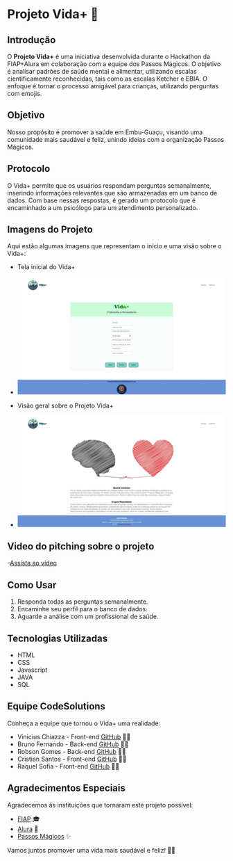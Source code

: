 # Projeto Vida+ 🌟

## Introdução
O **Projeto Vida+** é uma iniciativa desenvolvida durante o Hackathon da FIAP+Alura em colaboração com a equipe dos Passos Mágicos. O objetivo é analisar padrões de saúde mental e alimentar, utilizando escalas cientificamente reconhecidas, tais como as escalas Ketcher e EBIA. O enfoque é tornar o processo amigável para crianças, utilizando perguntas com emojis.

## Objetivo
Nosso propósito é promover a saúde em Embu-Guaçu, visando uma comunidade mais saudável e feliz, unindo ideias com a organização Passos Mágicos.

## Protocolo
O Vida+ permite que os usuários respondam perguntas semanalmente, inserindo informações relevantes que são armazenadas em um banco de dados. Com base nessas respostas, é gerado um protocolo que é encaminhado a um psicólogo para um atendimento personalizado.

## Imagens do Projeto
Aqui estão algumas imagens que representam o início e uma visão sobre o Vida+:
- Tela inicial do Vida+
- ![Início Vida+](imgParaReadme/inicioVida+.jpeg) 

 - Visão geral sobre o Projeto Vida+
- ![Sobre Vida+](imgParaReadme/sobreVida+.jpeg)

## Video do pitching sobre o projeto
-[Assista ao vídeo](https://www.youtube.com/watch?v=PMIijaenY24&ab_channel=ViniciusChiazza)

## Como Usar
1. Responda todas as perguntas semanalmente.
2. Encaminhe seu perfil para o banco de dados.
3. Aguarde a análise com um profissional de saúde.

## Tecnologias Utilizadas
- HTML
- CSS
- Javascript
- JAVA
- SQL

## Equipe CodeSolutions
Conheça a equipe que tornou o Vida+ uma realidade:
- Vinicius Chiazza - Front-end [GitHub](https://github.com/ViniciusChiazza) 👨‍💻
- Bruno Fernando - Back-end [GitHub](https://github.com/bfernandodco) 👨‍💻
- Robson Gomes - Back-end [GitHub](https://github.com/robsonrccha) 👨‍💻
- Cristian Santos - Front-end [GitHub](https://github.com/cristian-santos) 👩‍💻
- Raquel Sofia - Front-end [GitHub](https://github.com/RaquelGuerreiro21) 👩‍💻

## Agradecimentos Especiais
Agradecemos às instituições que tornaram este projeto possível:
- [FIAP](https://www.fiap.com.br/) 🎓
- [Alura](https://www.alura.com.br/) 💼
- [Passos Mágicos](https://www.passosmagicos.org/) ✨

Vamos juntos promover uma vida mais saudável e feliz! 💪🌈
